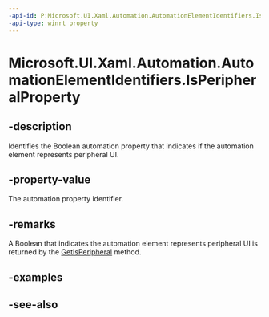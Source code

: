 ```yaml
---
-api-id: P:Microsoft.UI.Xaml.Automation.AutomationElementIdentifiers.IsPeripheralProperty
-api-type: winrt property
---
```


<!-- Property syntax
public Windows.UI.Xaml.Automation.AutomationProperty IsPeripheralProperty { get; }
-->

# Microsoft.UI.Xaml.Automation.AutomationElementIdentifiers.IsPeripheralProperty

## -description
Identifies the Boolean automation property that indicates if the automation element represents peripheral UI.

## -property-value
The automation property identifier.

## -remarks
A Boolean that indicates the automation element represents peripheral UI is returned by the [GetIsPeripheral](automationproperties_getisperipheral_711409991.md) method.

## -examples

## -see-also
